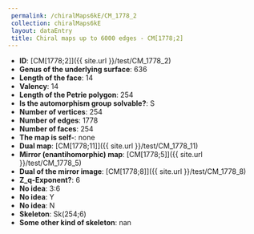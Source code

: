 ```yaml
--- 
 permalink: /chiralMaps6kE/CM_1778_2 
 collection: chiralMaps6kE
 layout: dataEntry
 title: Chiral maps up to 6000 edges - CM[1778;2]
---
```


- **ID**: [CM[1778;2]]({{ site.url }}/test/CM_1778_2)
- **Genus of the underlying surface**: 636
- **Length of the face**: 14
- **Valency**: 14
- **Length of the Petrie polygon**: 254
- **Is the automorphism group solvable?**: S
- **Number of vertices**: 254
- **Number of edges**: 1778
- **Number of faces**: 254
- **The map is self-**: none
- **Dual map**: [CM[1778;11]]({{ site.url }}/test/CM_1778_11)
- **Mirror (enantihomorphic) map**: [CM[1778;5]]({{ site.url }}/test/CM_1778_5)
- **Dual of the mirror image**: [CM[1778;8]]({{ site.url }}/test/CM_1778_8)
- **Z_q-Exponent?**: 6
- **No idea**:  3:6
- **No idea**: Y
- **No idea**: N
- **Skeleton**: Sk(254;6)
- **Some other kind of skeleton**: nan
